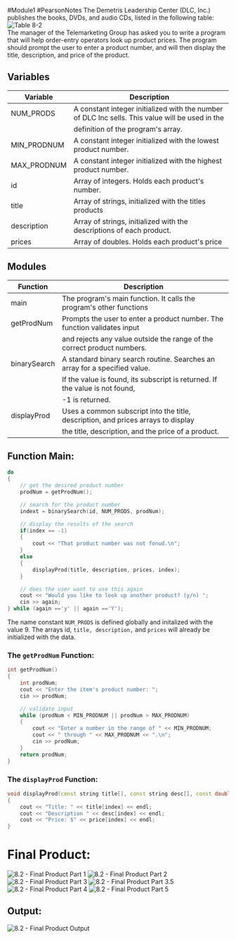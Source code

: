 #Module1 #PearsonNotes 
The Demetris Leadership Center (DLC, Inc.) publishes the books, DVDs, and audio CDs, listed in the following table: <br />
![Table 8-2](/Module%201/Pearson%20Notes/8.2%20Photos/8.2%20-%20Table%208-1.png) <br />
The manager of the Telemarketing Group has asked you to write a program that will help order-entry operators look up product prices. The program should prompt the user to enter a product number, and will then display the title, description, and price of the product.

## Variables
| Variable    | Description                                                                                     |
| ----------- | ----------------------------------------------------------------------------------------------- |
| NUM_PRODS   | A constant integer initialized with the number of DLC Inc sells. This value will be used in the |
|             | definition of the program's array.                                                              |
| MIN_PRODNUM | A constant integer initialized with the lowest product number.                                  |
| MAX_PRODNUM | A constant integer initialized with the highest product number.                                 |
| id          | Array of integers. Holds each product's number.                                                 |
| title       | Array of strings, initialized with the titles products                                          |
| description | Array of strings, initialized with the descriptions of each product.                            |
| prices      | Array of doubles. Holds each product's price                                                    |

## Modules
| Function     | Description                                                                       |
| ------------ | --------------------------------------------------------------------------------- |
| main         | The program's main function. It calls the program's other functions               |
| getProdNum   | Prompts the user to enter a product number. The function validates input          |
|              | and rejects any value outside the range of the correct product numbers.           |
| binarySearch | A standard binary search routine. Searches an array for a specified value.        |
|              | If the value is found, its subscript is returned. If the value is not found,      |
|              | -1 is returned.                                                                   |
| displayProd  | Uses a common subscript into the title, description, and prices arrays to display |
|              | the title, description, and the price of a product.                               |


## Function Main:
```c++
do
{
	// get the desired product number
	prodNum = getProdNum();

	// search for the product number
	indext = binarySearch(id, NUM_PRODS, prodNum);

	// display the results of the search
	if(index == -1)
	{
		cout << "That product number was not fonud.\n";
	}
	else
	{
		displayProd(title, description, prices, index);
	}

	// does the user want to use this again
	cout << "Would you like to look up another product? (y/n) ";
	cin >> again;
} while (again =='y' || again =='Y');
```
The name constant `NUM_PRODS` is defined globally and initalized with the value 9. The arrays id, `title, description,` and `prices` will already be initialized with the data.

### The `getProdNum` Function:
```C++
int getProdNum()
{
	int prodNum;
	cout << "Enter the item's product number: ";
	cin >> prodNum;

	// validate input
	while (prodNum < MIN_PRODNUM || prodNum > MAX_PRODNUM)
	{
		cout << "Enter a number in the range of " << MIN_PRODNUM;
		cout << " through " << MAX_PRODNUM << ".\n";
		cin >> prodNum;
	}
	return prodNum;
}
```

### The `displayProd` Function:
```C++
void displayProd(const string title[], const string desc[], const double price[], int index)
{
	cout << "Title: " << title[index] << endl;
	cout << "Description " << desc[index] << endl;
	cout << "Price: $" << price[index] << endl;
}
```

# Final Product:
![8.2 - Final Product Part 1](/Module%201/Pearson%20Notes/8.2%20Photos/8.2%20-%20Final%20Product%201.png)
![8.2 - Final Product Part 2](/Module%201/Pearson%20Notes/8.2%20Photos/8.2%20-%20Final%20Product%202.png)
![8.2 - Final Product Part 3](/Module%201/Pearson%20Notes/8.2%20Photos/8.2%20-%20Final%20Product%203.png)
![8.2 - Final Product Part 3.5](/Module%201/Pearson%20Notes/8.2%20Photos/8.2%20-%20Final%20Product%203.5.png)
![8.2 - Final Product Part 4](/Module%201/Pearson%20Notes/8.2%20Photos/8.2%20-%20Final%20Product%204.png)
![8.2 - Final Product Part 5](/Module%201/Pearson%20Notes/8.2%20Photos/8.2%20-%20Final%20Product%205.png)
## Output:
![8.2 - Final Product Output](/Module%201/Pearson%20Notes/8.2%20Photos/8.2%20-%20Final%20Product%20Output.png)
